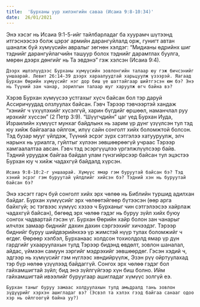 ```yaml
---
title:  'Бурханы уур хилэнгийн саваа (Исаиа 9:8-10:34)'
date:  26/01/2021
---
```


Энэ хэсэг нь Исаиа 9:1-5-ийг тайлбарладаг ба хуурамч шүтээнд итгэснээсээ болж цэрэг армийн дарангуйлалд орж, гунигт автан шаналж буй хүмүүсийн авралыг зөгнөн хэлдэг: “Мидианы өдрийнх шиг тэднийг дарангуйлагчийн ташуур болох тэднийг дарамтлах буулга, мөрөн дээрх дөнгийг нь Та эвдэнэ” гэж хэлсэн (Исаиа 9:4).

`Дээрх ишлэлүүдээс Бурханы хүмүүсийн зовлонгийн талаар юу гэж бичсэнийг уншаарай. Левит 26:14-39 дээрх хараалуудтай харьцуулж үзээрэй. Яагаад Бурхан Өөрийн хүмүүсийг нэг дор биш үе шаттайгаар шийтгэсэн юм бэ? Энэ нь Түүний зан чанар, зорилгын талаар юуг харуулж өгч байна вэ?`

Хэрэв Бурхан хүмүүсээ устгахыг хүсч байсан бол тэр даруй Ассиричуудад олзлуулах байсан. Гэвч Тэрээр тэвчээртэй хандаж “хэнийг ч үхүүлэхийг хүсэлгүй, харин бүгдийг өршөөл, наманчлал руу ирэхийг хүссэн” (2 Петр 3:9). “Шүүгчдийн” цаг үед Бурхан Иуда, Израилийн хүмүүст мунхаг байдлынх нь зарим үр дүнг үзүүлсэн тул тэд юу хийж байгаагаа ойлгож, илүү сайн сонголт хийх боломжтой болсон. Тэд бузар мууг үйлдэж, Түүний эсрэг зүрх сэтгэлээ хатууруулж, элч нарынх нь уриалга, гуйлтыг хүлээн зөвшөөрөөгүй учраас Тэрээр хамгаалалтаа авсан. Гэвч тэд эсэргүүцлээ үргэлжлүүлсээр байв. Тэдний уруудаж байгаа байдал улам гүнзгийрсээр байсан тул эцэстээ Бурхан юу ч хийж чадахгүй байдалд хүрсэн.

`Исаиа 9:8-10:2-г уншаарай. Хүмүүс ямар гэм буруутай байсан бэ? Тэд хэний эсрэг гэм буруутай үйлдлийг хийсэн бэ? Тэдний хэн нь буруутай байсан бэ?`

Энэ хэсэгт гарч буй сонголт хийх эрх чөлөө нь Библийн туршид адилхан байдаг. Бурхан хүмүүсийг эрх чөлөөтэйгөөр бүтээсэн (өөр арга байхгүй; эс тэгвээс хүмүүс хэзээ ч Бурханыг чин сэтгэлээсээ хайрлаж чадахгүй байсан), бөгөөд эрх чөлөө гэдэг нь буруу зүйл хийх буюу сонгох чадвартай гэсэн үг. Бурхан Өөрийн хайр болон зан чанарыг илчлэх замаар биднийг дахин дахин сэргээхийг хичээдэг. Тэрээр биднийг буруу шийдвэрийнхээ үр жимстэй нүүр тулах боломжийг ч өгдөг. Өөрөөр хэлбэл, Бурханаас холдсон тохиолдолд ямар үр дүн гардгийг ухааруулахын тулд Тэрээр бидэнд өвдөлт, зовлон шаналал, айдас, үймээн самуун зэргийг мэдрэхийг зөвшөөрдөг. Гэсэн хэдий ч, эдгээр нь хүмүүсийг гэм нүглээс хөндийрүүлж, Эзэн рүү ойртуулахад тэр бүр нөлөө үзүүлээд байдаггүй. Сонгох эрх чөлөө гэдэг бол гайхамшигтай зүйл; бид энэ зүйлгүйгээр хүн биш болно. Ийм гайхамшигтай ивээлийг буруугаар ашигладаг хүмүүс золгүй еэ.

`Бурхан таныг буруу замаас холдуулахын тулд амьдралд тань зовлон зүдүүрийг хэрхэн ашигладаг вэ? (Эсвэл та хэлэх гээд байгаа санааг одоо хэр нь ойлгоогүй байна уу?)`